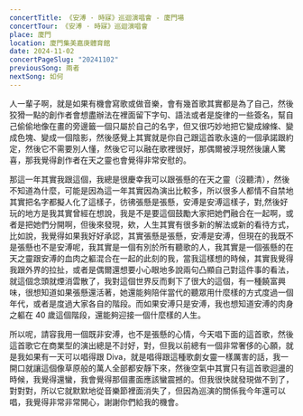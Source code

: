 ```yaml
---
concertTitle: 《安溥 · 時寐》巡迴演唱會 - 廈門場
concertTour: 《安溥 · 時寐》巡迴演唱會
place: 廈門
location: 廈門集美嘉庚體育館
date: 2024-11-02
concertPageSlug: "20241102"
previousSong: 兩者
nextSong: 如何
---
```

人一輩子啊，就是如果有機會寫歌或做音樂，會有幾首歌其實都是為了自己，然後狡猾一點的創作者會想盡辦法在裡面留下字句、語法或者是旋律的一些簽名，幫自己偷偷地像在畫的旁邊籤一個只屬於自己的名字，但又很巧妙地把它變成線條、變成色塊、變成一個陰影，然後感覺上其實就是你自己跟這首歌永遠的一個承諾跟約定，然後它不需要別人懂，然後它可以融在歌裡很好，那偶爾被浮現然後讓人驚喜，那我覺得創作者在天之靈也會覺得非常安慰的。

那這一年其實我跟這個，我總是很慶幸我可以跟張懸的在天之靈（沒聽清），然後不知道為什麼，可能是因為這一年其實因為演出比較多，所以很多人都情不自禁地其實把名字都擬人化了這樣子，彷彿張懸是張懸，安溥是安溥這樣子，對,然後好玩的地方是我其實曾經在想說，我是不是要這個鼓勵大家把她們融合在一起啊，或者是把她們分開啊，但後來發現，欸，人生其實有很多新的解法或新的看待方式，比如說，我覺得如果我好好承認，其實張懸是張懸，安溥是安溥，但現在的我既不是張懸也不是安溥呢，我其實是一個有別於所有聽歌的人，我其實是一個張懸的在天之靈跟安溥的血肉之軀混合在一起的此刻的我，當我這樣想的時候，其實我覺得我跟外界的拉扯，或者是偶爾還想要小心眼地多說兩句凸顯自己對這件事的看法，就這個念頭就煙消雲散了，我對這個世界反而剩下了很大的這個，有一種饒富興味，很想知道如果張懸還活著，她還能夠陪伴當代的聽眾用什麼樣的方式度過一個年代，或者是度過大家各自的階段。而如果安溥只是安溥，我也想知道安溥的肉身之軀在 40 歲這個階段，還能夠迎接一個什麼樣的人生。

所以呢，請容我用一個既非安溥，也不是張懸的心情，今天唱下面的這首歌，然後這首歌它在商業型的演出總是不討好，對，但我以前總有一個非常奢侈的心願，就是我如果有一天可以唱得跟 Diva，就是唱得跟這種歌劇女靈一樣厲害的話，我一開口就讓這個像草原般的萬人全部都安靜下來，然後空氣中其實只有這首歌迴盪的時候，我覺得還蠻，我會覺得那個畫面應該蠻震撼的。但我很快就發現做不到了，對對對，所以它就默默地從音樂節裡面消失了，但因為巡演的關係我今年還可以唱，我覺得非常非常開心，謝謝你們給我的機會。